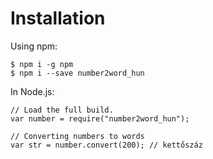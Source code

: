 # Installation

Using npm:

```
$ npm i -g npm
$ npm i --save number2word_hun
```

In Node.js:

```
// Load the full build.
var number = require("number2word_hun");

// Converting numbers to words
var str = number.convert(200); // kettőszáz

```